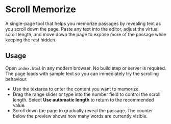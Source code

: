 # Scroll Memorize

A single-page tool that helps you memorize passages by revealing text as you scroll down the page. Paste any text into the editor, adjust the virtual scroll length, and move down the page to expose more of the passage while keeping the rest hidden.

## Usage

Open `index.html` in any modern browser. No build step or server is required. The page loads with sample text so you can immediately try the scrolling behaviour.

* Use the textarea to enter the content you want to memorize.
* Drag the range slider or type into the number field to control the scroll length. Select **Use automatic length** to return to the recommended value.
* Scroll down the page to gradually reveal the passage. The counter below the preview shows how many words are currently visible.
